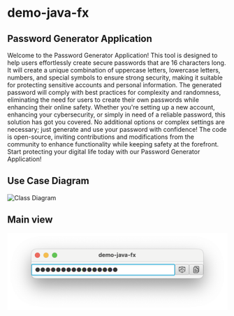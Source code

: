 # demo-java-fx

## Password Generator Application

Welcome to the Password Generator Application! This tool is designed to help users effortlessly create secure passwords that are 16 characters long. It will create a unique combination of uppercase letters, lowercase letters, numbers, and special symbols to ensure strong security, making it suitable for protecting sensitive accounts and personal information. The generated password will comply with best practices for complexity and randomness, eliminating the need for users to create their own passwords while enhancing their online safety. Whether you're setting up a new account, enhancing your cybersecurity, or simply in need of a reliable password, this solution has got you covered. No additional options or complex settings are necessary; just generate and use your password with confidence! The code is open-source, inviting contributions and modifications from the community to enhance functionality while keeping safety at the forefront. Start protecting your digital life today with our Password Generator Application!

## Use Case Diagram
![Class Diagram](http://www.plantuml.com/plantuml/proxy?cache=no&fmt=svg&src=https://raw.githubusercontent.com/djvelimir/demo-java-fx/main/diagrams/UseCase.puml)

## Main view
![Main Frame](resources/MainView.png)
